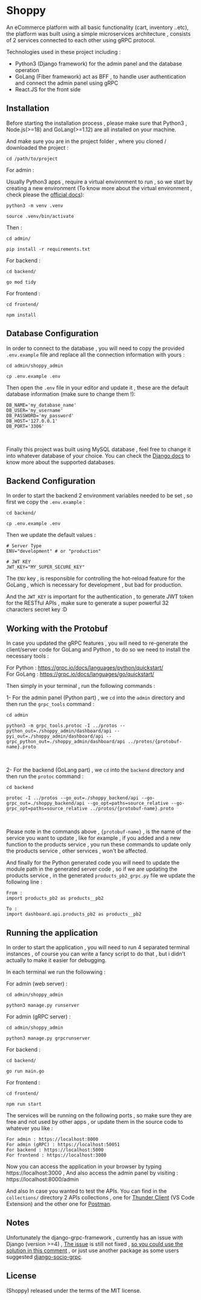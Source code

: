 # Shoppy

An eCommerce platform with all basic functionality (cart, inventory ..etc), the platform was built using a simple microservices architecture , consists of 2 services connected to each other using gRPC protocol.

Technologies used in these project including : 

* Python3 (Django framework) for the admin panel and the database operation
* GoLang (Fiber framework) act as BFF , to handle user authentication and connect the admin panel using gRPC
* React.JS for the front side

## Installation

Before starting the installation process , please make sure that Python3 , Node.js(>=18) and GoLang(>=1.12) are all installed on your machine.

And make sure you are in the project folder , where you cloned / downloaded the project :

```
cd /path/to/project
```

For admin :

Usually Python3 apps , require a virtual environment to run , so we start by creating a new environment (To know more about the virtual environment , check please the [official docs](https://docs.python.org/3/library/venv.html)):

```
python3 -m venv .venv

source .venv/bin/activate
```
Then :

```
cd admin/

pip install -r requirements.txt 
```

For backend :

```
cd backend/

go mod tidy
```

For frontend :

```
cd frontend/

npm install
```

## Database Configuration

In order to connect to the database , you will need to copy the provided `.env.example` file and replace all the connection information with yours :

```
cd admin/shoppy_admin

cp .env.example .env
```

Then open the `.env` file in your editor and update it , these are the default database information (make sure to change them !):

```
DB_NAME='my_database_name'
DB_USER='my_username'
DB_PASSWORD='my_password'
DB_HOST='127.0.0.1'
DB_PORT='3306'
```
<br>

Finally this project was built using MySQL database , feel free to change it into whatever database of your choice. You can check the [Django docs](https://docs.djangoproject.com/en/5.0/ref/databases/) to know more about the supported databases.

## Backend Configuration

In order to start the backend 2 environment variables needed to be set , so first we copy the `.env.example` :

```
cd backend/

cp .env.example .env
```

Then we update the default values :

```
# Server Type
ENV="development" # or "production"

# JWT KEY
JWT_KEY="MY_SUPER_SECURE_KEY"
```

The `ENV` key , is responsible for controlling the hot-reload feature for the GoLang , which is necessary for development , but bad for production.

And the `JWT_KEY` is important for the authentication , to generate JWT token for the RESTful APIs , make sure to generate a super powerful 32 characters secret key :D

## Working with the Protobuf

In case you updated the gRPC features , you will need to re-generate the client/server code for GoLang and Python , to do so we need to install the necessary tools :

For Python : https://grpc.io/docs/languages/python/quickstart/
<br>
For GoLang : https://grpc.io/docs/languages/go/quickstart/

Then simply in your terminal , run the following commands :

1- For the admin panel (Python part) , we `cd` into the `admin` directory and then run the `grpc_tools` command : 

```
cd admin

python3 -m grpc_tools.protoc -I ../protos --python_out=./shoppy_admin/dashboard/api --pyi_out=./shoppy_admin/dashboard/api --grpc_python_out=./shoppy_admin/dashboard/api ../protos/{protobuf-name}.proto

```
<br>

2- For the backend (GoLang part) , we `cd` into the `backend` directory and then run the `protoc` command : 

```
cd backend

protoc -I ../protos --go_out=./shoppy_backend/api --go-grpc_out=./shoppy_backend/api --go_opt=paths=source_relative --go-grpc_opt=paths=source_relative ../protos/{protobuf-name}.proto

```
<br>

Please note in the commands above , `{protobuf-name}` , is the name of the service you want to update , like for example , if you added and a new function to the products service , you run these commands to update only the products service , other services , won't be affected.

And finally for the Python generated code you will need to update the module path in the generated server code , so if we are updating the products service , in the generated `products_pb2_grpc.py` file we update the following line :

```
From : 
import products_pb2 as products__pb2

To :
import dashboard.api.products_pb2 as products__pb2
```

## Running the application

In order to start the application , you will need to run 4 separated terminal instances , of course you can write a fancy script to do that , but i didn't actually to make it easier for debugging.

In each terminal we run the followwing :

For admin (web server) :

```
cd admin/shoppy_admin

python3 manage.py runserver
```

For admin (gRPC server) :

```
cd admin/shoppy_admin

python3 manage.py grpcrunserver
```

For backend :

```
cd backend/

go run main.go
```

For frontend :

```
cd frontend/

npm run start
```

The services will be running on the following ports , so make sure they are free and not used by other apps , or update them in the source code to whatever you like :

```
For admin : https://localhost:8000
For admin (gRPC) : https://localhost:50051
For backend : https://localhost:5000
For frontend : https://localhost:3000
```

Now you can access the application in your browser by typing https://localhost:3000 , And also access the admin panel by visiting : https://localhost:8000/admin

And also In case you wanted to test the APIs. You can find in the `collections/` directory 2 APIs collections , one for [Thunder Client](https://www.thunderclient.com/) (VS Code Extension) and the other one for [Postman](https://www.postman.com/).


## Notes

Unfortunately the django-grpc-framework , currently has an issue with Django (version >=4) , [The issue](https://github.com/fengsp/django-grpc-framework/issues/42) is still not fixed , <ins>so you could use the solution in this [comment](https://github.com/fengsp/django-grpc-framework/issues/42#issuecomment-1545346306)</ins> , or just use another package as some users suggested [django-socio-grpc](https://django-socio-grpc.readthedocs.io/en/latest/).

## License

(Shoppy) released under the terms of the MIT license.